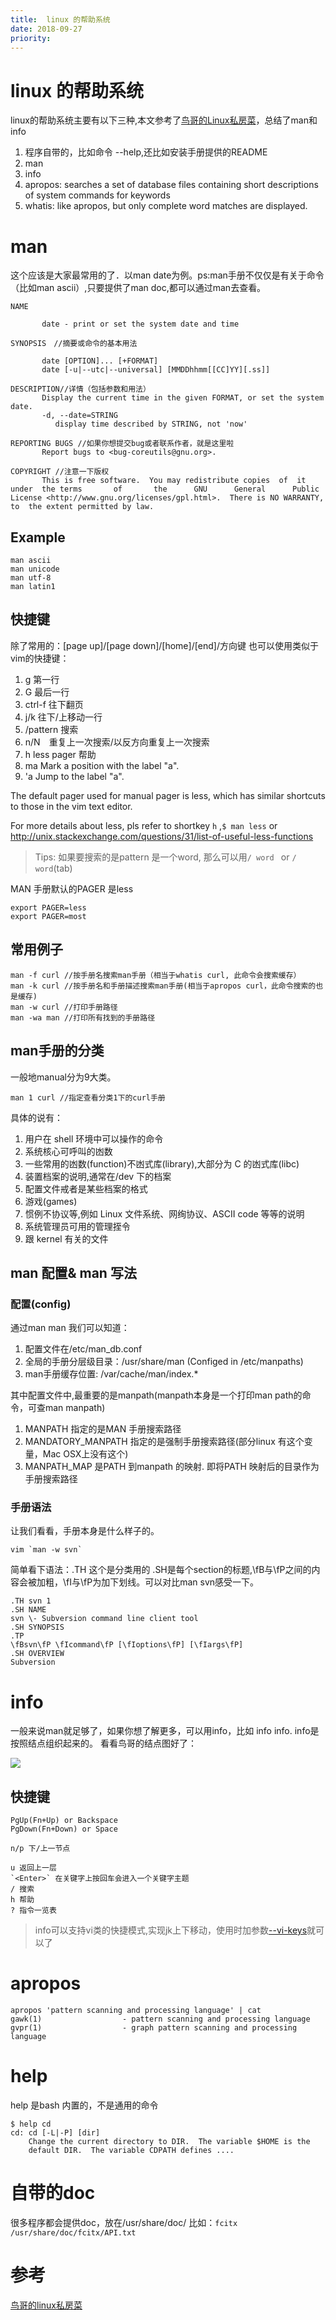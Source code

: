```yaml
---
title:	linux 的帮助系统
date: 2018-09-27
priority:
---
```

# linux 的帮助系统
linux的帮助系统主要有以下三种,本文参考了[鸟哥的Linux私房菜]，总结了man和info

1. 程序自带的，比如命令 --help,还比如安装手册提供的README
2. man
3. info
4. apropos: searches a set of database files containing short descriptions of system commands for keywords
5. whatis: like apropos, but only complete word matches are displayed.

# man 
这个应该是大家最常用的了．以man date为例。ps:man手册不仅仅是有关于命令（比如man ascii）,只要提供了man doc,都可以通过man去查看。

	NAME

		   date - print or set the system date and time

	SYNOPSIS　//摘要或命令的基本用法

		   date [OPTION]... [+FORMAT]
		   date [-u|--utc|--universal] [MMDDhhmm[[CC]YY][.ss]]

	DESCRIPTION//详情（包括参数和用法）
		   Display the current time in the given FORMAT, or set the system date.
		   -d, --date=STRING
			  display time described by STRING, not 'now'

	REPORTING BUGS //如果你想提交bug或者联系作者，就是这里啦
		   Report bugs to <bug-coreutils@gnu.org>.

	COPYRIGHT //注意一下版权
		   This is free software.  You may redistribute copies  of	it  under  the terms	   of	    the	     GNU      General	   Public      License <http://www.gnu.org/licenses/gpl.html>.	There is NO WARRANTY,  to  the extent permitted by law.

## Example

	man ascii
	man unicode
	man utf-8
	man latin1

## 快捷键
除了常用的：[page up]/[page down]/[home]/[end]/方向键
也可以使用类似于vim的快捷键：

1. g 第一行
1. G 最后一行
1. ctrl-f 往下翻页
1. j/k 往下/上移动一行
1. /pattern  搜索
1. n/N　重复上一次搜索/以反方向重复上一次搜索
1. h less pager 帮助
1. ma	Mark a position with the label "a".
1. 'a	Jump to the label "a".

The default pager used for manual pager is less, which has similar shortcuts to those in the vim text editor.

For more details about less, pls refer to shortkey `h` ,`$ man less` or 
http://unix.stackexchange.com/questions/31/list-of-useful-less-functions

> Tips: 如果要搜索的是pattern 是一个word, 那么可以用`/ word ` or `/	word`(tab)

MAN 手册默认的PAGER 是less

	export PAGER=less
	export PAGER=most

## 常用例子

	man -f curl //按手册名搜索man手册（相当于whatis curl, 此命令会搜索缓存）
	man -k curl //按手册名和手册描述搜索man手册(相当于apropos curl，此命令搜索的也是缓存)
	man -w curl //打印手册路径
	man -wa man //打印所有找到的手册路径

## man手册的分类
一般地manual分为9大类。
	
	man 1 curl //指定查看分类1下的curl手册

具体的说有：
1. 用户在 shell 环境中可以操作的命令
2. 系统核心可呼叫的凼数
3. 一些常用的凼数(function)不凼式库(library),大部分为 C 的凼式库(libc)
4. 装置档案的说明,通常在/dev 下的档案
5. 配置文件戒者是某些档案的格式
6. 游戏(games)
7. 惯例不协议等,例如 Linux 文件系统、网绚协议、ASCII code 等等的说明
8. 系统管理员可用的管理挃令
9. 跟 kernel 有关的文件

## man 配置& man 写法

### 配置(config)
通过man man 我们可以知道：

1. 配置文件在/etc/man_db.conf 
2. 全局的手册分层级目录：/usr/share/man (Configed in /etc/manpaths)
2. man手册缓存位置: /var/cache/man/index.*

其中配置文件中,最重要的是manpath(manpath本身是一个打印man path的命令，可查man manpath)

1. MANPATH 指定的是MAN 手册搜索路径
1. MANDATORY_MANPATH 指定的是强制手册搜索路径(部分linux 有这个变量，Mac OSX上没有这个)
2. MANPATH_MAP 是PATH 到manpath 的映射. 即将PATH 映射后的目录作为手册搜索路径

### 手册语法
让我们看看，手册本身是什么样子的。

	vim `man -w svn` 

简单看下语法：.TH 这个是分类用的 .SH是每个section的标题,\fB与\fP之间的内容会被加粗，\fI与\fP为加下划线。可以对比man svn感受一下。 

	.TH svn 1
	.SH NAME
	svn \- Subversion command line client tool
	.SH SYNOPSIS
	.TP
	\fBsvn\fP \fIcommand\fP [\fIoptions\fP] [\fIargs\fP]
	.SH OVERVIEW
	Subversion 

# info
一般来说man就足够了，如果你想了解更多，可以用info，比如 info info.
info是按照结点组织起来的。 看看鸟哥的结点图好了：

![](/img/linux-help.info.png)

## 快捷键

	PgUp(Fn+Up) or Backspace 
	PgDown(Fn+Down) or Space

	n/p 下/上一节点

	u 返回上一层
	`<Enter>` 在关键字上按回车会进入一个关键字主题
	/ 搜索
	h 帮助
	? 指令一览表


> info可以支持vi类的快捷模式,实现jk上下移动，使用时加参数[--vi-keys](http://www.gnu.org/software/texinfo/manual/info-stnd/info-stnd.html)就可以了

# apropos

	apropos 'pattern scanning and processing language' | cat
	gawk(1)                  - pattern scanning and processing language
	gvpr(1)                  - graph pattern scanning and processing language

# help
help 是bash 内置的，不是通用的命令

	$ help cd
	cd: cd [-L|-P] [dir]
		Change the current directory to DIR.  The variable $HOME is the
		default DIR.  The variable CDPATH defines ....

# 自带的doc
很多程序都会提供doc，放在/usr/share/doc/
比如：`fcitx /usr/share/doc/fcitx/API.txt`

# 参考
[鸟哥的linux私房菜]

[鸟哥的linux私房菜]: http://linux.vbird.org/
